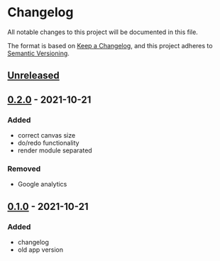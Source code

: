 # Changelog
All notable changes to this project will be documented in this file.

The format is based on [Keep a Changelog](https://keepachangelog.com/en/1.0.0/),
and this project adheres to [Semantic Versioning](https://semver.org/spec/v2.0.0.html).

## [Unreleased]

## [0.2.0] - 2021-10-21
### Added
- correct canvas size
- do/redo functionality
- render module separated
### Removed
- Google analytics

## [0.1.0] - 2021-10-21
### Added
- changelog
- old app version

[Unreleased]: https://github.com/ArtemNikolaev/command-vs-strategy/compare/v0.2.0...HEAD
[0.2.0]: https://github.com/ArtemNikolaev/command-vs-strategy/compare/v0.1.0...v0.2.0
[0.1.0]: https://github.com/ArtemNikolaev/command-vs-strategy/releases/tag/v0.1.0
